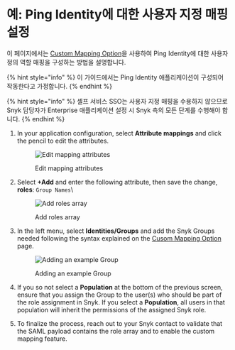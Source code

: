 # 예: Ping Identity에 대한 사용자 지정 매핑 설정

이 페이지에서는 [Custom Mapping Option](./)을 사용하여 Ping Identity에 대한 사용자 정의 역할 매핑을 구성하는 방법을 설명합니다.

{% hint style="info" %}
이 가이드에서는 Ping Identity 애플리케이션이 구성되어 작동한다고 가정합니다.
{% endhint %}

{% hint style="info" %}
셀프 서비스 SSO는 사용자 지정 매핑을 수용하지 않으므로 Snyk 담당자가 Enterprise 애플리케이션 설정 시 Snyk 측의 모든 단계를 수행해야 합니다.
{% endhint %}

1.  In your application configuration, select **Attribute mappings** and click the pencil to edit the attributes.

    <figure><img src="../../../.gitbook/assets/6 (3).png" alt="Edit mapping attributes"><figcaption><p>Edit mapping attributes</p></figcaption></figure>
2.  Select **+Add** and enter the following attribute, then save the change,\
    **roles**: `Group Names`\\

    <figure><img src="../../../.gitbook/assets/Screenshot 2023-09-05 at 12.02.30 PM.png" alt="Add roles array"><figcaption><p>Add roles array</p></figcaption></figure>
3.  In the left menu, select **Identities/Groups** and add the Snyk Groups needed following the syntax explained on the [Cusom Mapping Option](./) page.

    <figure><img src="../../../.gitbook/assets/12 (2).png" alt="Adding an example Group"><figcaption><p>Adding an example Group</p></figcaption></figure>
4. If you so not select a **Population** at the bottom of the previous screen, ensure that you assign the Group to the user(s) who should be part of the role assignment in Snyk. If you select a **Population**, all users in that population will inherit the permissions of the assigned Snyk role.
5. To finalize the process, reach out to your Snyk contact to validate that the SAML payload contains the role array and to enable the custom mapping feature.

